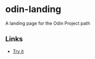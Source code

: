 # odin-landing
A landing page for the Odin Project path

## Links
- [Try it](https://iotardis.github.io/odin-landing/)

